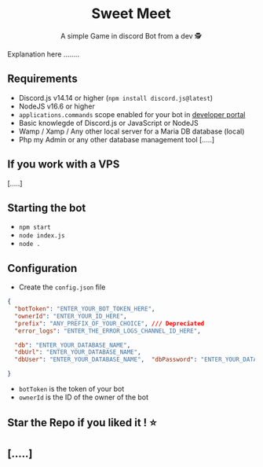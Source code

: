 <h1 align="center">Sweet Meet</h1>

<p align="center">
	  A simple Game in discord Bot from a dev 🕵️
</p>

Explanation here ........

## Requirements

- Discord.js v14.14 or higher (`npm install discord.js@latest`)
- NodeJS v16.6 or higher
- `applications.commands` scope enabled for your bot in [developer portal](https://discord.com/developers)
- Basic knowlegde of Discord.js or JavaScript or NodeJS
- Wamp / Xamp / Any other local server for a Maria DB database (local)
- Php my Admin or any other database management tool
 [.....]

## If you work with a VPS
[.....]

## Starting the bot

- `npm start`
- `node index.js`
- `node .`

## Configuration

- Create the `config.json` file

```json
{
  "botToken": "ENTER_YOUR_BOT_TOKEN_HERE",
  "ownerId": "ENTER_YOUR_ID_HERE",
  "prefix": "ANY_PREFIX_OF_YOUR_CHOICE", /// Depreciated
  "error_logs": "ENTER_THE_ERROR_LOGS_CHANNEL_ID_HERE",

  "db": "ENTER_YOUR_DATABASE_NAME",
  "dbUrl": "ENTER_YOUR_DATABASE_NAME",
  "dbUser": "ENTER_YOUR_DATABASE_NAME",  "dbPassword": "ENTER_YOUR_DATABASE_NAME"

}
```

- `botToken` is the token of your bot
- `ownerId` is the ID of the owner of the bot

## Star the Repo if you liked it ! ⭐

## [.....]

